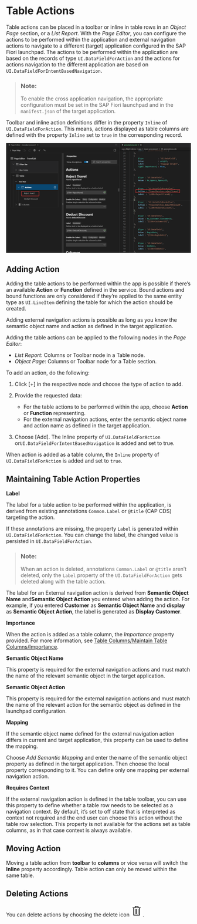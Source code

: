 <!-- loioda1931b61b9442fd8f5f7d80cdd99aba -->

# Table Actions

Table actions can be placed in a toolbar or inline in table rows in an *Object Page* section, or a *List Report*. With the *Page Editor*, you can configure the actions to be performed within the application and external navigation actions to navigate to a different \(target\) application configured in the SAP Fiori launchpad. The actions to be performed within the application are based on the records of type `UI.DataFieldForAction` and the actions for actions navigation to the different application are based on `UI.DataFieldForIntentBasedNavigation`.

> ### Note:  
> To enable the cross application navigation, the appropriate configuration must be set in the SAP Fiori launchpad and in the `manifest.json` of the target application.

Toolbar and inline action definitions differ in the property `Inline` of `UI.DataFieldForAction`. This means, actions displayed as table columns are defined with the property `Inline` set to `true` in the corresponding record.

![](images/Table_Toolbar_Actions_10ff824.png)



<a name="loioda1931b61b9442fd8f5f7d80cdd99aba__section_nhp_11m_zrb"/>

## Adding Action

Adding the table actions to be performed within the app is possible if there’s an available **Action** or **Function** defined in the service. Bound actions and bound functions are only considered if they’re applied to the same entity type as `UI.LineItem` defining the table for which the action should be created.

Adding external navigation actions is possible as long as you know the semantic object name and action as defined in the target application.

Adding the table actions can be applied to the following nodes in the *Page Editor*:

-   *List Report*: Columns or Toolbar node in a Table node.
-   *Object Page*: Columns or Toolbar node for a Table section.

To add an action, do the following:

1.  Click [\+\] in the respective node and choose the type of action to add.
2.  Provide the requested data:
    -   For the table actions to be performed within the app, choose **Action** or **Function** representing.
    -   For the external navigation actions, enter the semantic object name and action name as defined in the target application.

3.  Choose [Add\]. The Inline property of `UI.DataFieldForAction` or`UI.DataFieldForIntentBasedNavigation` is added and set to true.

When action is added as a table column, the `Inline` property of `UI.DataFieldForAction` is added and set to `true`.



<a name="loioda1931b61b9442fd8f5f7d80cdd99aba__section_yrp_b1m_zrb"/>

## Maintaining Table Action Properties

**Label**

The label for a table action to be performed within the application, is derived from existing annotations `Common.Label` or `@title` \(CAP CDS\) targeting the action.

If these annotations are missing, the property `Label` is generated within `UI.DataFieldForAction`. You can change the label, the changed value is persisted in `UI.DataFieldForAction`.

> ### Note:  
> When an action is deleted, annotations `Common.Label` or `@title` aren’t deleted, only the `Label` property of the `UI.DataFieldForAction` gets deleted along with the table action.

The label for an External navigation action is derived from **Semantic Object Name** and**Semantic Object Action** you entered when adding the action. For example, if you entered **Customer** as **Semantic Object Name** and **display** as **Semantic Object Action**, the label is generated as **Display Customer**.

**Importance**

When the action is added as a table column, the *Importance* property provided. For more information, see [Table Columns/Maintain Table Columns/Importance](table-columns-a80d603.md).

**Semantic Object Name**

This property is required for the external navigation actions and must match the name of the relevant semantic object in the target application.

**Semantic Object Action**

This property is required for the external navigation actions and must match the name of the relevant action for the semantic object as defined in the launchpad configuration.

**Mapping**

If the semantic object name defined for the external navigation action differs in current and target application, this property can be used to define the mapping.

Choose *Add Semantic Mapping* and enter the name of the semantic object property as defined in the target application. Then choose the local property corresponding to it. You can define only one mapping per external navigation action.

**Requires Context**

If the external navigation action is defined in the table toolbar, you can use this property to define whether a table row needs to be selected as a navigation context. By default, it’s set to off state that is interpreted as context not required and the end user can choose this action without the table row selection. This property is not available for the actions set as table columns, as in that case context is always available.



<a name="loioda1931b61b9442fd8f5f7d80cdd99aba__section_ag2_dcw_ksb"/>

## Moving Action

Moving a table action from **toolbar** to **columns** or vice versa will switch the **Inline** property accordingly. Table action can only be moved within the same table.



<a name="loioda1931b61b9442fd8f5f7d80cdd99aba__section_sy4_btn_qxb"/>

## Deleting Actions

You can delete actions by choosing the delete icon ![](../Project-Functions/images/Delete_icon_VS_Code_86e90a9.png).

